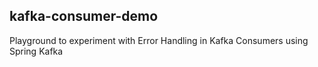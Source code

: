 kafka-consumer-demo
--
Playground to experiment with Error Handling in Kafka Consumers using Spring Kafka

